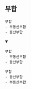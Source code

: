 ## 부합
```
부합
- 부동산부합
- 동산부합
```
<details open>
    <summary></summary>

```
부합
- 부동산부합
- 동산부합
```
```
부합
- 동산부합
- 부동산부합
```
</details>
